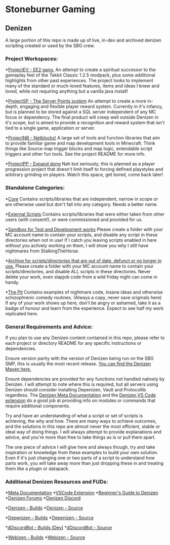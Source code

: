 # Stoneburner Gaming
## Denizen 
A large portion of this repo is made up of live, in-dev and archived denizen scripting created or used by the SBG crew. 

### Project Workspaces:
*[ProjectEV -  EE2 gang.](.../blob/master/ProjectEV/)
An attempt to create a spiritual successor to the gameplay feel of the Tekkit Classic 1.2.5 modpack, plus some additional highlights from other past experiences.
The project looks to implement many of the standard or much-loved features, items and ideas I knew and loved, while not requiring anything but a vanilla java install!

*[ProjectSP - The Server Points system](.../blob/master/ProjectSP/)
An attempt to create a more in-depth, engaging and flexible player reward system. Currently in it's infancy, but is planned to be stored against a SQL server independent of any MC focus or dependency. The final product will creep well outside Denizen in it's scope, but is aimed to provide a recognition and reward system that isn't tied to a single game, application or server. 

*[ProjectNB - Netblocks!](.../blob/master/ProjectNB/)
A large set of tools and function libraries that aim to provide familiar game and map development tools in Minecraft. 
Think things like Source map trigger blocks and map logic, extendable script triggers and other fun tools. See the project README for more info. 

*[ProjectPP - Expand dong](.../blob/master/ProjectEV/)
Nah but seriously, this is planned as a player progression project that doesn't limit itself to forcing defined playstyles and arbitrary grinding on players. Watch this space, get bored, come back later!

### Standalone Categories:

*[Core](...blob/master/core/)
Contains scripts/libraries that are independent, narrow in scope or are otherwise used but don't fall into any category. Needs a better name. 

*[External Scripts](...blob/master/ext/)
Contains scripts/libraries that were either taken from other users (with consent!), or were commissioned and provided for us.

*[Sandbox for Test and Development works](...blob/master/sandbox/)
Please create a folder with your MC account name to contain your scripts, and disable any script in these directories when not in use!
If I catch you leaving scripts enabled in here without you actively working on them, I will show you why I still have nightmares from StalkingTheHorse. 
 
*[Archive for scripts/directories that are out of date, defunct or no longer in use.](...blob/master/archive/)
Please create a folder with your MC account name to contain your scripts/directories, and disable ALL scripts in these directories.
Never delete your work, even slapjob code from a wild friday night can come in handy. 

*[The Pit](...blob/master/thepit)
Contains examples of nightmare code, insane ideas and otherwise schizophrenic comedy routines. (Always a copy, never save originals here)
If any of your work shows up here, don't be angry or ashamed, take it as a badge of honour and learn from the experience. Expect to see half my work replicated here. 

### General Requirements and Advice:
If you plan to use any Denizen content contained in this repo, please refer to each project or directory README for any specific instructions or dependencies. 

Ensure version parity with the version of Denizen being run on the SBG SMP, this is usually the most recent release.
[You can find the Denizen Maven here.](https://ci.citizensnpcs.co/job/Denizen)

Ensure dependencies are provided for any functions not handled natively by Denizen. I will attempt to note where this is required, but all servers using Denizen should consider installing Depenizen, Vault and Protocollib regardless. The [Denizen Meta Documentation](meta.denizenscript.com) and the [Denizen VS Code extension](https://github.com/DenizenScript/DenizenVSCode) do a good job at providing info on modules or commands that require additional components.

Try and have an understanding of what a script or set of scripts is achieving, the why and how. There are many ways to achieve outcomes, and the solutions in this repo are almost never the most efficient, stable or ideal way of doing things. I will always attempt to provide explanations and advice, and you're more than free to take things as is or pull them apart.

The one piece of advice I will give here and always though, try and take inspiration or knowledge from these examples to build your own solution. Even if it's just changing one or two parts of a script to understand how parts work, you will take away more than just dropping these in and treating them like a plugin or datapack.

### Additional Denizen Resources and FUDs:
*[Meta Documentation](meta.denizenscript.com)
*[VSCode Extension](https://github.com/DenizenScript/DenizenVSCode)
*[Beginner's Guide to Denizen](https://guide.denizenscript.com/)
*[Denizen Forums](https://forum.denizenscript.com/)
*[Denizen Discord](https://discord.com/invite/Q6pZGSR)

*[Denizen - Builds](https://ci.citizensnpcs.co/job/Denizen)
*[Denizen - Source](https://github.com/DenizenScript/Denizen)

*[Depenizen - Builds](https://ci.citizensnpcs.co/job/Depenizen/)
*[Depenizen - Source](https://github.com/DenizenScript/Depenizen)

*[dDiscordBot - Builds (Dev)](https://ci.citizensnpcs.co/job/dDiscordBot/)
*[dDiscordBot - Source](https://github.com/DenizenScript/dDiscordBot)

*[Webizen - Builds](https://ci.citizensnpcs.co/job/Webizen/)
*[Webizen - Source](https://github.com/DenizenScript/Webizen)
